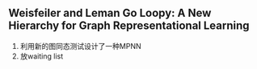 ## Weisfeiler and Leman Go Loopy: A New Hierarchy for Graph Representational Learning
1. 利用新的图同态测试设计了一种MPNN
2. 放waiting list